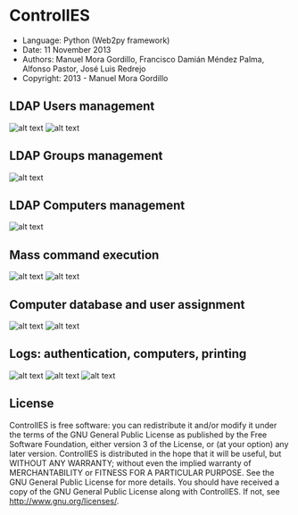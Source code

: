 ControlIES
==========

* Language: Python (Web2py framework)
* Date: 11 November 2013
* Authors: Manuel Mora Gordillo, Francisco Damián Méndez Palma, Alfonso Pastor, José Luis Redrejo
* Copyright: 2013 - Manuel Mora Gordillo

LDAP Users management
---------------------
![alt text](https://raw.github.com/manumora/controlies/master/screenshots/controlies1.png "LDAP Users management")
![alt text](https://raw.github.com/manumora/controlies/master/screenshots/controlies2.png "LDAP Users management")

LDAP Groups management
----------------------
![alt text](https://raw.github.com/manumora/controlies/master/screenshots/controlies3.png "LDAP Groups management")

LDAP Computers management
-------------------------
![alt text](https://raw.github.com/manumora/controlies/master/screenshots/controlies4.png "LDAP Computers management")

Mass command execution
-------------------------
![alt text](https://raw.github.com/manumora/controlies/master/screenshots/massExecution1.png "Mass command execution")
![alt text](https://raw.github.com/manumora/controlies/master/screenshots/massExecution2.png "Mass command execution")

Computer database and user assignment
-------------------------------------
![alt text](https://raw.github.com/manumora/controlies/master/screenshots/controlies6.png "Computer database and user assignment")
![alt text](https://raw.github.com/manumora/controlies/master/screenshots/controlies7.png "LComputer database and user assignment")

Logs: authentication, computers, printing
-----------------------------------------
![alt text](https://raw.github.com/manumora/controlies/master/screenshots/controlies8.png "Logs: authentication, computers, printing")
![alt text](https://raw.github.com/manumora/controlies/master/screenshots/controlies9.png "Logs: authentication, computers, printing")
![alt text](https://raw.github.com/manumora/controlies/master/screenshots/controlies10.png "Logs: authentication, computers, printing")

License
-------
ControlIES is free software: you can redistribute it and/or modify it under the terms of the GNU General Public License as published by the Free Software Foundation, either version 3 of the License, or (at your option) any later version. ControlIES is distributed in the hope that it will be useful, but WITHOUT ANY WARRANTY; without even the implied warranty of MERCHANTABILITY or FITNESS FOR A PARTICULAR PURPOSE. See the GNU General Public License for more details. You should have received a copy of the GNU General Public License along with ControlIES. If not, see http://www.gnu.org/licenses/.
